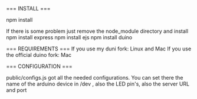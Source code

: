 === INSTALL ===

npm install

If there is some problem just remove the node_module directory and install
npm install express
npm install ejs
npm install duino

=== REQUIREMENTS ===
If you use my duni fork: Linux and Mac
If you use the official duino fork: Mac

=== CONFIGURATION ===

public/configs.js got all the needed configurations. You can set there the name of the arduino device in /dev , also the LED pin's, also the server URL and port
